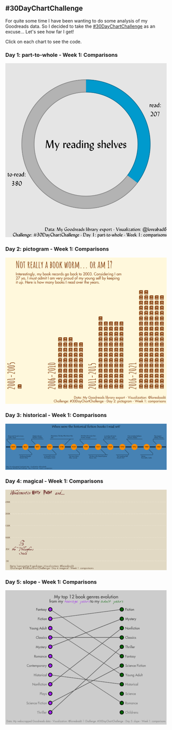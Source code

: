 ## #30DayChartChallenge

For quite some time I have been wanting to do some analysis of my Goodreads data. So I decided to take the [#30DayChartChallenge](https://twitter.com/hashtag/30DayChartChallenge) as an excuse...
Let's see how far I get!

Click on each chart to see the code.

### Day 1: part-to-whole - Week 1: Comparisons
[![](charts/day_1.png)](R/day_1_part-to-whole.R)

### Day 2: pictogram - Week 1: Comparisons
[![](charts/day_2.png)](R/day_2_pictogram.R)

### Day 3: historical - Week 1: Comparisons
[![](charts/day_3.png)](R/day_3_historical.R)

### Day 4: magical - Week 1: Comparisons
[![](charts/day_4.gif)](R/day_4_magical.R)

### Day 5: slope - Week 1: Comparisons
[![](charts/day_5.png)](R/day_5_slope.R)
